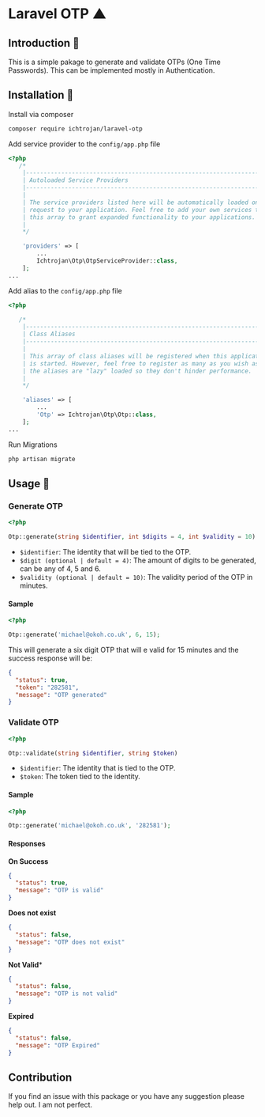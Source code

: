 # Laravel OTP ▲

## Introduction 🖖

This is a simple pakage to generate and validate OTPs (One Time Passwords). This can be implemented mostly in Authentication.

## Installation 💽

Install via composer

```bash
composer require ichtrojan/laravel-otp
```

Add service provider to the `config/app.php` file

```php
<?php
   /*
    |--------------------------------------------------------------------------
    | Autoloaded Service Providers
    |--------------------------------------------------------------------------
    |
    | The service providers listed here will be automatically loaded on the
    | request to your application. Feel free to add your own services to
    | this array to grant expanded functionality to your applications.
    |
    */

    'providers' => [
        ...
        Ichtrojan\Otp\OtpServiceProvider::class,
    ];
...
```

Add alias to the `config/app.php` file

```php
<?php

   /*
    |--------------------------------------------------------------------------
    | Class Aliases
    |--------------------------------------------------------------------------
    |
    | This array of class aliases will be registered when this application
    | is started. However, feel free to register as many as you wish as
    | the aliases are "lazy" loaded so they don't hinder performance.
    |
    */

    'aliases' => [
        ...
        'Otp' => Ichtrojan\Otp\Otp::class,
    ];
...
```

Run Migrations

```bash
php artisan migrate
```

## Usage 🧨

### Generate OTP

```php
<?php

Otp::generate(string $identifier, int $digits = 4, int $validity = 10)
```

* `$identifier`: The identity that will be tied to the OTP.
* `$digit (optional | default = 4)`: The amount of digits to be generated, can be any of 4, 5 and 6.
* `$validity (optional | default = 10)`: The validity period of the OTP in minutes.

#### Sample

```php
<?php

Otp::generate('michael@okoh.co.uk', 6, 15);
```

This will generate a six digit OTP that will e valid for 15 minutes and the success response will be:

```json
{
  "status": true,
  "token": "282581",
  "message": "OTP generated"
}
```

### Validate OTP

```php
<?php

Otp::validate(string $identifier, string $token)
```

* `$identifier`: The identity that is tied to the OTP.
* `$token`: The token tied to the identity.

#### Sample

```php
<?php

Otp::generate('michael@okoh.co.uk', '282581');
```

#### Responses

**On Success**

```json
{
  "status": true,
  "message": "OTP is valid"
}
```

**Does not exist**

```json
{
  "status": false,
  "message": "OTP does not exist"
}
```

**Not Valid***

```json
{
  "status": false,
  "message": "OTP is not valid"
}
```

**Expired**

```json
{
  "status": false,
  "message": "OTP Expired"
}
```

## Contribution

If you find an issue with this package or you have any suggestion please help out. I am not perfect.
